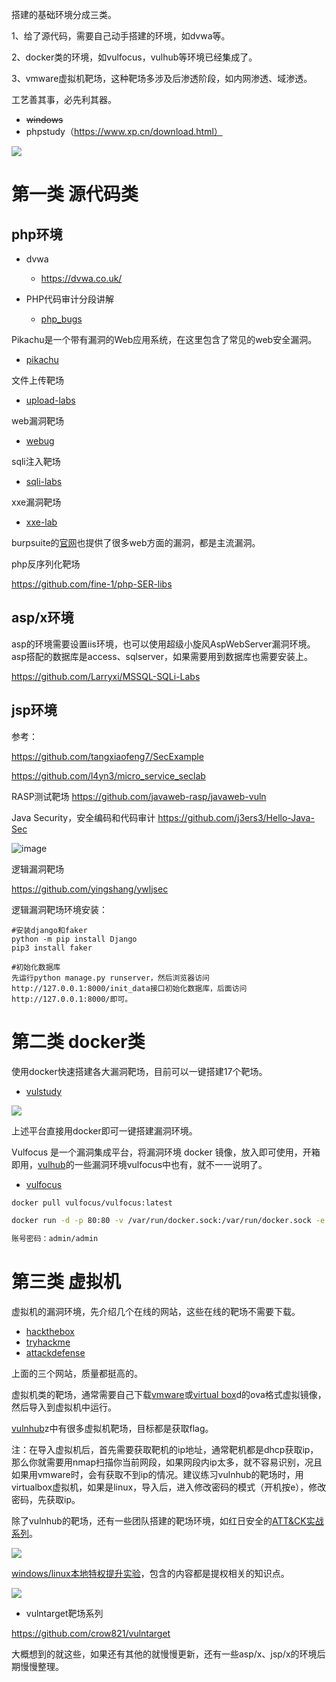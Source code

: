 搭建的基础环境分成三类。

1、给了源代码，需要自己动手搭建的环境，如dvwa等。

2、docker类的环境，如vulfocus，vulhub等环境已经集成了。

3、vmware虚拟机靶场，这种靶场多涉及后渗透阶段，如内网渗透、域渗透。

工艺善其事，必先利其器。
- ~~windows~~
- phpstudy（https://www.xp.cn/download.html）

![](https://s2.loli.net/2022/02/23/Qovu91hlxqAJXWk.png)

# 第一类 源代码类

## php环境

- dvwa
  - https://dvwa.co.uk/

- PHP代码审计分段讲解
  - [php_bugs](https://github.com/bowu678/php_bugs)

Pikachu是一个带有漏洞的Web应用系统，在这里包含了常见的web安全漏洞。
- [pikachu](https://github.com/zhuifengshaonianhanlu/pikachu)

文件上传靶场
- [upload-labs](https://github.com/c0ny1/upload-labs/releases/tag/0.1)

web漏洞靶场
- [webug](https://github.com/wangai3176/webug4.0)

sqli注入靶场
- [sqli-labs](https://github.com/skyblueee/sqli-labs-php7)

xxe漏洞靶场

- [xxe-lab](https://github.com/c0ny1/xxe-lab)

burpsuite的[官网](https://portswigger.net/web-security/all-labs)也提供了很多web方面的漏洞，都是主流漏洞。

php反序列化靶场

https://github.com/fine-1/php-SER-libs

## asp/x环境

asp的环境需要设置iis环境，也可以使用超级小旋风AspWebServer漏洞环境。asp搭配的数据库是access、sqlserver，如果需要用到数据库也需要安装上。

https://github.com/Larryxi/MSSQL-SQLi-Labs

## jsp环境

参考：

https://github.com/tangxiaofeng7/SecExample

https://github.com/l4yn3/micro_service_seclab

RASP测试靶场
https://github.com/javaweb-rasp/javaweb-vuln

 Java Security，安全编码和代码审计
 https://github.com/j3ers3/Hello-Java-Sec

 ![image](https://user-images.githubusercontent.com/46209842/166251371-1b491599-a0d5-47f3-bb2a-91d7bcf44d2f.png)
 
 逻辑漏洞靶场
 
 https://github.com/yingshang/ywljsec
 
 逻辑漏洞靶场环境安装：
 
 ```
 #安装django和faker
 python -m pip install Django
 pip3 install faker
 
 #初始化数据库
 先运行python manage.py runserver，然后浏览器访问http://127.0.0.1:8000/init_data接口初始化数据库，后面访问http://127.0.0.1:8000/即可。
 ```

# 第二类 docker类

使用docker快速搭建各大漏洞靶场，目前可以一键搭建17个靶场。

- [vulstudy](https://github.com/c0ny1/vulstudy)

![](https://s2.loli.net/2022/02/23/J7P2UL6VrfcGutZ.png)

上述平台直接用docker即可一键搭建漏洞环境。

Vulfocus 是一个漏洞集成平台，将漏洞环境 docker 镜像，放入即可使用，开箱即用，[vulhub](https://github.com/vulhub/vulhub)的一些漏洞环境vulfocus中也有，就不一一说明了。

- [vulfocus](https://fofapro.github.io/vulfocus/#/)

```bash
docker pull vulfocus/vulfocus:latest

docker run -d -p 80:80 -v /var/run/docker.sock:/var/run/docker.sock -e VUL_IP=x.x.x.x(本机ip) vulfocus/vulfocus

账号密码：admin/admin
```

# 第三类 虚拟机

虚拟机的漏洞环境，先介绍几个在线的网站，这些在线的靶场不需要下载。

- [hackthebox](https://app.hackthebox.com/login)
- [tryhackme](https://tryhackme.com/)
- [attackdefense](https://attackdefense.com/)

上面的三个网站，质量都挺高的。

虚拟机类的靶场，通常需要自己下载[vmware](https://www.vmware.com/products/workstation-pro/workstation-pro-evaluation.html)或[virtual box](https://www.virtualbox.org/)d的ova格式虚拟镜像，然后导入到虚拟机中运行。

[vulnhub](https://www.vulnhub.com/)z中有很多虚拟机靶场，目标都是获取flag。

注：在导入虚拟机后，首先需要获取靶机的ip地址，通常靶机都是dhcp获取ip，那么你就需要用nmap扫描你当前网段，如果网段内ip太多，就不容易识别，况且如果用vmware时，会有获取不到ip的情况。建议练习vulnhub的靶场时，用virtualbox虚拟机，如果是linux，导入后，进入修改密码的模式（开机按e），修改密码，先获取ip。

除了vulnhub的靶场，还有一些团队搭建的靶场环境，如红日安全的[ATT&CK实战系列](http://vulnstack.qiyuanxuetang.net/vuln/)。

![](https://s2.loli.net/2022/02/23/H2NQuYJyzlErvbw.png)

[windows/linux本地特权提升实验](https://github.com/sagishahar/lpeworkshop)，包含的内容都是提权相关的知识点。

![](https://s2.loli.net/2022/02/23/rMfBwJo3vOVuAnm.png)

- vulntarget靶场系列

https://github.com/crow821/vulntarget

大概想到的就这些，如果还有其他的就慢慢更新，还有一些asp/x、jsp/x的环境后期慢慢整理。

